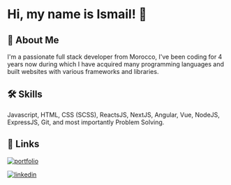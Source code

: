 # Hi, my name is Ismail! 👋


## 🚀 About Me
I'm a passionate full stack developer from Morocco, I've been coding for 4 years now during which I have acquired many programming languages and built websites with various   frameworks and libraries.

## 🛠 Skills
Javascript, HTML, CSS (SCSS), ReactsJS, NextJS, Angular, Vue, NodeJS, ExpressJS, Git, and most importantly Problem Solving.


## 🔗 Links
[![portfolio](https://img.shields.io/badge/my_portfolio-000?style=for-the-badge&logo=ko-fi&logoColor=white)]()

[![linkedin](https://img.shields.io/badge/linkedin-0A66C2?style=for-the-badge&logo=linkedin&logoColor=white)](https://www.linkedin.com/in/i-ismail/)
